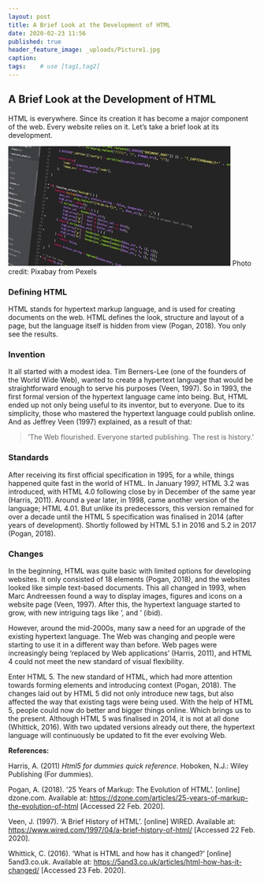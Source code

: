 ```yaml
---
layout: post
title: A Brief Look at the Development of HTML
date: 2020-02-23 11:56
published: true
header_feature_image: _uploads/Picture1.jpg
caption:
tags:    # use [tag1,tag2]
---
```

## A Brief Look at the Development of HTML

HTML is everywhere. Since its creation it has become a major component of the web. Every website relies on it. Let’s take a brief look at its development.  

[![HTML](/_uploads/Picture2.jpg)](/_uploads/Picture2.jpg)
Photo credit: Pixabay from Pexels

### Defining HTML

HTML stands for hypertext markup language, and is used for creating documents on the web. HTML defines the look, structure and layout of a page, but the language itself is hidden from view (Pogan, 2018). You only see the results.


### Invention

It all started with a modest idea. Tim Berners-Lee (one of the founders of the World Wide Web), wanted to create a hypertext language that would be straightforward enough to serve his purposes (Veen, 1997). So in 1993, the first formal version of the hypertext language came into being. But, HTML ended up not only being useful to its inventor, but to everyone. Due to its simplicity, those who mastered the hypertext language could publish online. And as Jeffrey Veen (1997) explained, as a result of that:
> ‘The Web flourished. Everyone started publishing. The rest is history.’


### Standards

After receiving its first official specification in 1995, for a while, things happened quite fast in the world of HTML. In January 1997, HTML 3.2 was introduced, with HTML 4.0 following close by in December of the same year (Harris, 2011). Around a year later, in 1998, came another version of the language; HTML 4.01. But unlike its predecessors, this version remained for over a decade until the HTML 5 specification was finalised in 2014 (after years of development). Shortly followed by HTML 5.1 in 2016 and 5.2 in 2017 (Pogan, 2018).


### Changes

In the beginning, HTML was quite basic with limited options for developing websites. It only consisted of 18 elements (Pogan, 2018), and the websites looked like simple text-based documents. This all changed in 1993, when Marc Andreessen found a way to display images, figures and icons on a website page (Veen, 1997). After this, the hypertext language started to grow, with new intriguing tags like ‘<background>, <frame> and <font>’ (ibid).

However, around the mid-2000s, many saw a need for an upgrade of the existing hypertext language. The Web was changing and people were starting to use it in a different way than before. Web pages were increasingly being ‘replaced by Web applications’ (Harris, 2011), and HTML 4 could not meet the new standard of visual flexibility.

Enter HTML 5. The new standard of HTML, which had more attention towards forming elements and introducing context (Pogan, 2018). The changes laid out by HTML 5 did not only introduce new tags, but also affected the way that existing tags were being used. With the help of HTML 5, people could now do better and bigger things online. Which brings us to the present.
Although HTML 5 was finalised in 2014, it is not at all done (Whittick, 2016). With two updated versions already out there, the hypertext language will continuously be updated to fit the ever evolving Web.


**References:**

Harris, A. (2011) _Html5 for dummies quick reference_. Hoboken, N.J.: Wiley Publishing (For dummies).

Pogan, A. (2018). ‘25 Years of Markup: The Evolution of HTML’. [online] dzone.com. Available at: https://dzone.com/articles/25-years-of-markup-the-evolution-of-html [Accessed 22 Feb. 2020].

Veen, J. (1997). ‘A Brief History of HTML’. [online] WIRED. Available at: https://www.wired.com/1997/04/a-brief-history-of-html/ [Accessed 22 Feb. 2020].

Whittick, C. (2016). ‘What is HTML and how has it changed?’ [online] 5and3.co.uk. Available at: https://5and3.co.uk/articles/html-how-has-it-changed/ [Accessed 23 Feb. 2020].
